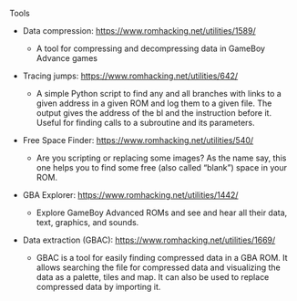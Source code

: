Tools
* Data compression: https://www.romhacking.net/utilities/1589/
  * A tool for compressing and decompressing data in GameBoy Advance games

* Tracing jumps: https://www.romhacking.net/utilities/642/
  * A simple Python script to find any and all branches with links to a given address in a given ROM and log them to a given file. The output gives the address of the bl and the instruction before it. Useful for finding calls to a subroutine and its parameters.

* Free Space Finder: https://www.romhacking.net/utilities/540/
  * Are you scripting or replacing some images? As the name say, this one helps you to find some free (also called “blank”) space in your ROM.

* GBA Explorer: https://www.romhacking.net/utilities/1442/
  * Explore GameBoy Advanced ROMs and see and hear all their data, text, graphics, and sounds.

* Data extraction (GBAC): https://www.romhacking.net/utilities/1669/
  * GBAC is a tool for easily finding compressed data in a GBA ROM. It allows searching the file for compressed data and visualizing the data as a palette, tiles and map. It can also be used to replace compressed data by importing it.

